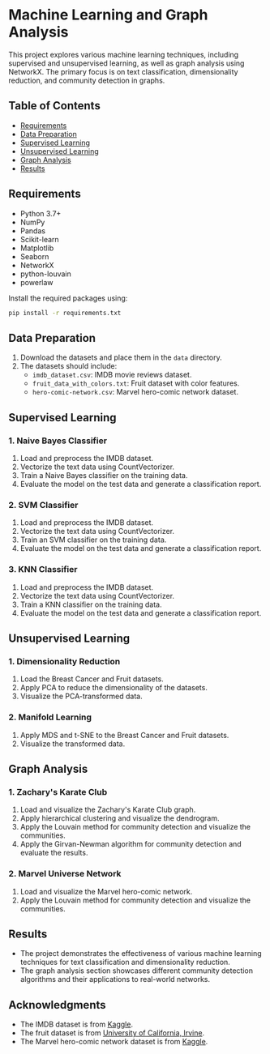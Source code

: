 # Machine Learning and Graph Analysis

This project explores various machine learning techniques, including supervised and unsupervised learning, as well as graph analysis using NetworkX. The primary focus is on text classification, dimensionality reduction, and community detection in graphs.

## Table of Contents

- [Requirements](#requirements)
- [Data Preparation](#data-preparation)
- [Supervised Learning](#supervised-learning)
- [Unsupervised Learning](#unsupervised-learning)
- [Graph Analysis](#graph-analysis)
- [Results](#results)


## Requirements

- Python 3.7+
- NumPy
- Pandas
- Scikit-learn
- Matplotlib
- Seaborn
- NetworkX
- python-louvain
- powerlaw

Install the required packages using:
```bash
pip install -r requirements.txt
```

## Data Preparation

1. Download the datasets and place them in the `data` directory.
2. The datasets should include:
   - `imdb_dataset.csv`: IMDB movie reviews dataset.
   - `fruit_data_with_colors.txt`: Fruit dataset with color features.
   - `hero-comic-network.csv`: Marvel hero-comic network dataset.

## Supervised Learning

### 1. Naive Bayes Classifier

1. Load and preprocess the IMDB dataset.
2. Vectorize the text data using CountVectorizer.
3. Train a Naive Bayes classifier on the training data.
4. Evaluate the model on the test data and generate a classification report.

### 2. SVM Classifier

1. Load and preprocess the IMDB dataset.
2. Vectorize the text data using CountVectorizer.
3. Train an SVM classifier on the training data.
4. Evaluate the model on the test data and generate a classification report.

### 3. KNN Classifier

1. Load and preprocess the IMDB dataset.
2. Vectorize the text data using CountVectorizer.
3. Train a KNN classifier on the training data.
4. Evaluate the model on the test data and generate a classification report.

## Unsupervised Learning

### 1. Dimensionality Reduction

1. Load the Breast Cancer and Fruit datasets.
2. Apply PCA to reduce the dimensionality of the datasets.
3. Visualize the PCA-transformed data.

### 2. Manifold Learning

1. Apply MDS and t-SNE to the Breast Cancer and Fruit datasets.
2. Visualize the transformed data.

## Graph Analysis

### 1. Zachary's Karate Club

1. Load and visualize the Zachary's Karate Club graph.
2. Apply hierarchical clustering and visualize the dendrogram.
3. Apply the Louvain method for community detection and visualize the communities.
4. Apply the Girvan-Newman algorithm for community detection and evaluate the results.

### 2. Marvel Universe Network

1. Load and visualize the Marvel hero-comic network.
2. Apply the Louvain method for community detection and visualize the communities.

## Results

- The project demonstrates the effectiveness of various machine learning techniques for text classification and dimensionality reduction.
- The graph analysis section showcases different community detection algorithms and their applications to real-world networks.

## Acknowledgments

- The IMDB dataset is from [Kaggle](https://www.kaggle.com/lakshmi25npathi/imdb-dataset-of-50k-movie-reviews).
- The fruit dataset is from [University of California, Irvine](https://archive.ics.uci.edu/ml/datasets/Fruit+Data+with+Colors).
- The Marvel hero-comic network dataset is from [Kaggle](https://www.kaggle.com/csanhueza/the-marvel-universe-social-network).

```
